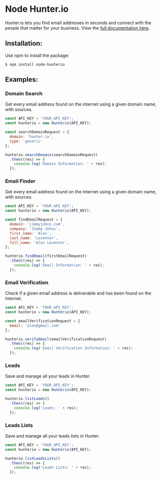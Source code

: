 # Node Hunter.io
Hunter.io lets you find email addresses in seconds and connect with the people that matter for your business. View the [full documentation here](https://hunter.io/api/docs).

## Installation:
Use npm to install the package:
```shell
$ npm install node-hunterio
```

## Examples:

### Domain Search
Get every email address found on the internet using a given domain name, with sources.

```javascript
const API_KEY = 'YOUR_API_KEY';
const hunterio = new Hunterio(API_KEY);

const searchDomainRequest = {
  domain: 'hunter.io',
  type: 'generic'
};

hunterio.searchDomain(searchDomainRequest)
  .then((res) => {
    console.log('Domain Information: ' + res);
  });
````

### Email Finder
Get every email address found on the internet using a given domain name, with sources.

```javascript
const API_KEY = 'YOUR_API_KEY';
const hunterio = new Hunterio(API_KEY);

const findEmailRequest = {
  domain: 'jimmyjohns.com',
  company: 'Jimmy Johns',
  first_name: 'Alex',
  last_name: 'Leventer',
  full_name: 'Alex Leventer',
};

hunterio.findEmail(firstEmailRequest)
  .then((res) => {
    console.log('Email Information: ' + res);
  });
```

### Email Verification
Check if a given email address is deliverable and has been found on the internet.

```javascript
const API_KEY = 'YOUR_API_KEY';
const hunterio = new Hunterio(API_KEY);

const emailVerificationRequest = {
  email: 'alex@gmail.com'
};

hunterio.verifyEmail(emailVerificationRequest)
  .then((res) => {
    console.log('Email Verification Information: ' + res);
  });
```

### Leads
Save and manage all your leads in Hunter.

```javascript
const API_KEY = 'YOUR_API_KEY';
const hunterio = new Hunterio(API_KEY);

hunterio.listLeads()
  .then((res) => {
    console.log('Leads: ' + res);
  });
```

### Leads Lists
Save and manage all your leads lists in Hunter.

```javascript
const API_KEY = 'YOUR_API_KEY';
const hunterio = new Hunterio(API_KEY);

hunterio.listLeadsLists()
  .then((res) => {
    console.log('Leads Lists: ' + res);
  });
```

